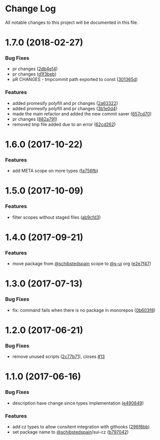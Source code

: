 # Change Log

All notable changes to this project will be documented in this file.

<a name="1.7.0"></a>
# 1.7.0 (2018-02-27)


### Bug Fixes

* pr changes ([2db4e14](https://github.com/SUI-Components/sui/commit/2db4e14))
* pr changes ([d1f3beb](https://github.com/SUI-Components/sui/commit/d1f3beb))
* pR CHANGES - tmpcommit path exported to const ([301365d](https://github.com/SUI-Components/sui/commit/301365d))


### Features

* added promesify polyfill and pr changes ([2a63322](https://github.com/SUI-Components/sui/commit/2a63322))
* added promesify polyfill and pr changes ([3b1e0d4](https://github.com/SUI-Components/sui/commit/3b1e0d4))
* made the main refactor and added the new commit saver ([657cd70](https://github.com/SUI-Components/sui/commit/657cd70))
* pr changes ([882a791](https://github.com/SUI-Components/sui/commit/882a791))
* removed tmp file added due to an error ([62cd262](https://github.com/SUI-Components/sui/commit/62cd262))



<a name="1.6.0"></a>
# 1.6.0 (2017-10-22)


### Features

* add META scope on more types ([fa756fb](https://github.com/SUI-Components/sui/commit/fa756fb))



<a name="1.5.0"></a>
# 1.5.0 (2017-10-09)


### Features

* filter scopes without staged files ([ab9cfd3](https://github.com/SUI-Components/sui/commit/ab9cfd3))



<a name="1.4.0"></a>
# 1.4.0 (2017-09-21)


### Features

* move package from [@schibstedspain](https://github.com/schibstedspain) scope to [@s-ui](https://github.com/s-ui) org ([e2e7f47](https://github.com/SUI-Components/sui/commit/e2e7f47))



<a name="1.3.0"></a>
# 1.3.0 (2017-07-13)


### Bug Fixes

* fix: command fails when there is no package in monorepos ([0b603f8](https://github.com/SUI-Components/sui/commit/0b603f8))



<a name="1.2.0"></a>
# 1.2.0 (2017-06-21)


### Bug Fixes

* remove unused scripts ([2c77b71](https://github.com/SUI-Components/sui/commit/2c77b71)), closes [#13](https://github.com/SUI-Components/sui/issues/13)



<a name="1.1.0"></a>
# 1.1.0 (2017-06-16)


### Bug Fixes

* description have change since types implementation ([e490849](https://github.com/SUI-Components/sui/commit/e490849))


### Features

* add cz types to allow consitent integration with githooks ([296f8bb](https://github.com/SUI-Components/sui/commit/296f8bb))
* set package name to [@schibstedspain](https://github.com/schibstedspain)/sui-cz ([b797042](https://github.com/SUI-Components/sui/commit/b797042))



